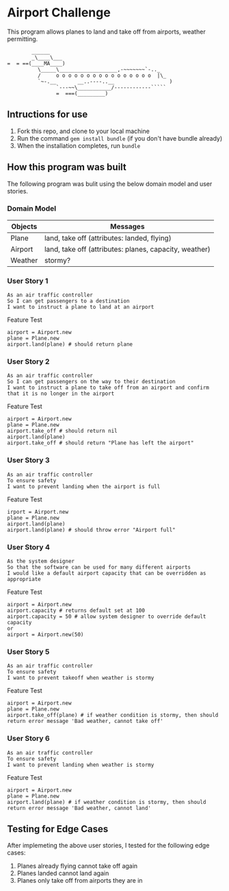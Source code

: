 Airport Challenge
=================

This program allows planes to land and take off from airports, weather permitting. 

```
        ______
        _\____\___
=  = ==(____MA____)
          \_____\___________________,-~~~~~~~`-.._
          /     o o o o o o o o o o o o o o o o  |\_
          `~-.__       __..----..__                  )
                `---~~\___________/------------`````
                =  ===(_________)

```

Intructions for use
-------

1. Fork this repo, and clone to your local machine
2. Run the command `gem install bundle` (if you don't have bundle already)
3. When the installation completes, run `bundle`

How this program was built
-------

The following program was bulit using the below domain model and user stories. 

### Domain Model
|  Objects | Messages  |
|---|---|
| Plane  | land, take off (attributes: landed, flying) |
| Airport | land, take off (attributes: planes, capacity, weather) |
| Weather  | stormy?  |

### User Story 1
```
As an air traffic controller 
So I can get passengers to a destination 
I want to instruct a plane to land at an airport
```
Feature Test
```
airport = Airport.new
plane = Plane.new
airport.land(plane) # should return plane
```

### User Story 2
```
As an air traffic controller 
So I can get passengers on the way to their destination 
I want to instruct a plane to take off from an airport and confirm that it is no longer in the airport
```
Feature Test
```
airport = Airport.new
plane = Plane.new
airport.take_off # should return nil
airport.land(plane)
airport.take_off # should return "Plane has left the airport"
```

### User Story 3
```
As an air traffic controller 
To ensure safety 
I want to prevent landing when the airport is full 
```
Feature Test
```
irport = Airport.new
plane = Plane.new
airport.land(plane)
airport.land(plane) # should throw error "Airport full"
```

### User Story 4
```
As the system designer
So that the software can be used for many different airports
I would like a default airport capacity that can be overridden as appropriate
```
Feature Test
```
airport = Airport.new
airport.capacity # returns default set at 100
airport.capacity = 50 # allow system designer to override default capacity
or 
airport = Airport.new(50)
```

### User Story 5
```
As an air traffic controller 
To ensure safety 
I want to prevent takeoff when weather is stormy 
```
Feature Test
```
airport = Airport.new 
plane = Plane.new
airport.take_off(plane) # if weather condition is stormy, then should return error message 'Bad weather, cannot take off'
```

### User Story 6
```
As an air traffic controller 
To ensure safety 
I want to prevent landing when weather is stormy 
```
Feature Test
```
airport = Airport.new 
plane = Plane.new
airport.land(plane) # if weather condition is stormy, then should return error message 'Bad weather, cannot land'
```

Testing for Edge Cases
-------
After implemeting the above user stories, I tested for the following edge cases:

1. Planes already flying cannot take off again
2. Planes landed cannot land again
3. Planes only take off from airports they are in